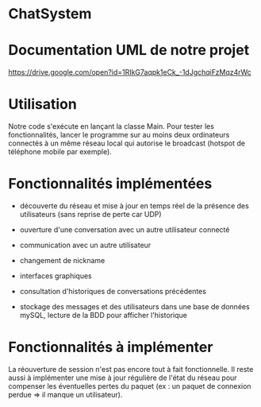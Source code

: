 # ChatSystem

# Documentation UML de notre projet 
https://drive.google.com/open?id=1RIkG7aqpk1eCk_-1dJgchqiFzMqz4rWc

# Utilisation

Notre code s'exécute en lançant la classe Main. Pour tester les fonctionnalités, lancer le programme sur au moins deux ordinateurs connectés à un même réseau local qui autorise le broadcast (hotspot de téléphone mobile par exemple).

# Fonctionnalités implémentées

 - découverte du réseau et mise à jour en temps réel de la présence des utilisateurs (sans reprise de perte car UDP)

 - ouverture d'une conversation avec un autre utilisateur connecté

 - communication avec un autre utilisateur

 - changement de nickname

 - interfaces graphiques

 - consultation d'historiques de conversations précédentes

 - stockage des messages et des utilisateurs dans une base de données mySQL, lecture de la BDD pour afficher l'historique

# Fonctionnalités à implémenter
 La réouverture de session n'est pas encore tout à fait fonctionnelle. 
 Il reste aussi à implémenter une mise à jour régulière de l'état du réseau pour compenser les éventuelles pertes du paquet (ex : un paquet de connexion perdue => il manque un utilisateur).
